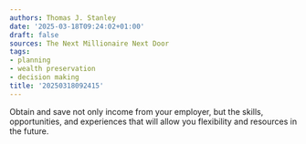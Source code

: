 ```yaml
---
authors: Thomas J. Stanley
date: '2025-03-18T09:24:02+01:00'
draft: false
sources: The Next Millionaire Next Door
tags:
- planning
- wealth preservation
- decision making
title: '20250318092415'
---
```


Obtain and save not only income from your employer, but the skills, opportunities, and experiences that will allow you
flexibility and resources in the future.